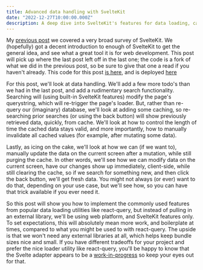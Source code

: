 ```yaml
---
title: Advanced data handling with SvelteKit
date: "2022-12-27T10:00:00.000Z"
description: A deep dive into SvelteKit's features for data loading, caching and invalidation
---
```


My [previous post](http://todo) we covered a very broad survey of SvelteKit. We (hopefully) got a decent introduction to enough of SvelteKit to get the general idea, and see what a great tool it is for web development. This post will pick up where the last post left off in the last one; the code is a fork of what we did in the previous post, so be sure to give that one a read if you haven't already. This code for this post [is here](https://github.com/arackaf/sveltekit-blog-2-caching), and is deployed [here](https://sveltekit-blog-2-caching.vercel.app/)

For this post, we'll look at data handling. We'll add a few more todo's than we had in the last post, and add a rudimentary search functionality. Searching will (using built-in SvelteKit features) modify the page's querystring, which will re-trigger the page's loader. But, rather than re-query our (imaginary) database, we'll look at adding some caching, so re-searching prior searches (or using the back button) will show previously retrieved data, quickly, from cache. We'll look at how to control the length of time the cached data stays valid, and more importantly, how to manually invalidate all cached values (for example, after mutating some data).

Lastly, as icing on the cake, we'll look at how we can (if we want to), manually update the data on the current screen after a mutation, while still purging the cache. In other words, we'll see how we can modify data on the current screen, have our changes show up immediately, client-side, while still clearing the cache, so if we search for something new, and then click the back button, we'll get fresh data. You might not always (or ever) want to do that, depending on your use case, but we'll see how, so you can have that trick available if you ever need it.

So this post will show you how to implement the commonly used features from popular data loading utilities like react-query, but instead of pulling in an external library, we'll be using web platform, and SvelteKit features only. To set expectations, this will absolutely mean more work, and boilerplate at times, compared to what you might be used to with react-query. The upside is that we won't need any external libraries at all, which helps keep bundle sizes nice and small. If you have different tradeoffs for your project and prefer the nice loader utility like react-query, you'll be happy to know that the Svelte adapter appears to be a [work-in-progress](https://tanstack.com/query/v4/docs/svelte/overview) so keep your eyes out for that.
